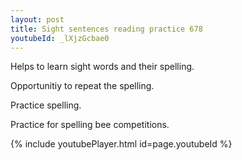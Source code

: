 ```yaml
---
layout: post
title: Sight sentences reading practice 678
youtubeId: _lXjzGcbae0
---
```

 
 
Helps to learn sight words and their spelling.

Opportunitiy to repeat the spelling. 

Practice spelling. 
 
Practice for spelling bee competitions. 
 
{% include youtubePlayer.html id=page.youtubeId %}
 
 
